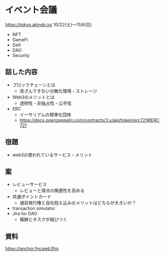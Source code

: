 # イベント会議

<https://tokyo.akindo.io/>
10/22(土)〜11/6(日)

- NFT
- GameFi
- Defi
- DAO
- Security

## 話した内容

- ブロックチェーンとは
  - 改ざんできない分散化環境・ストレージ
- Web3のメリットとは
  - 透明性・非独占性・公平性
- ERC
  - イーサリアムの標準化団体
  - <https://docs.openzeppelin.com/contracts/3.x/api/token/erc721#IERC721>

## 宿題

- web3の使われているサービス・メリット

## 案

- レビューサービス
  - レビューと得点の関連性を高める
- 共通ポイントカード
  - 通貨発行権と自社抱え込みのメリットはどちらが大きいか？
- transaction simulator
- Jira for DAO
  - 報酬とタスクが結びつく

## 資料

<https://anchor.fm/web3fm>
